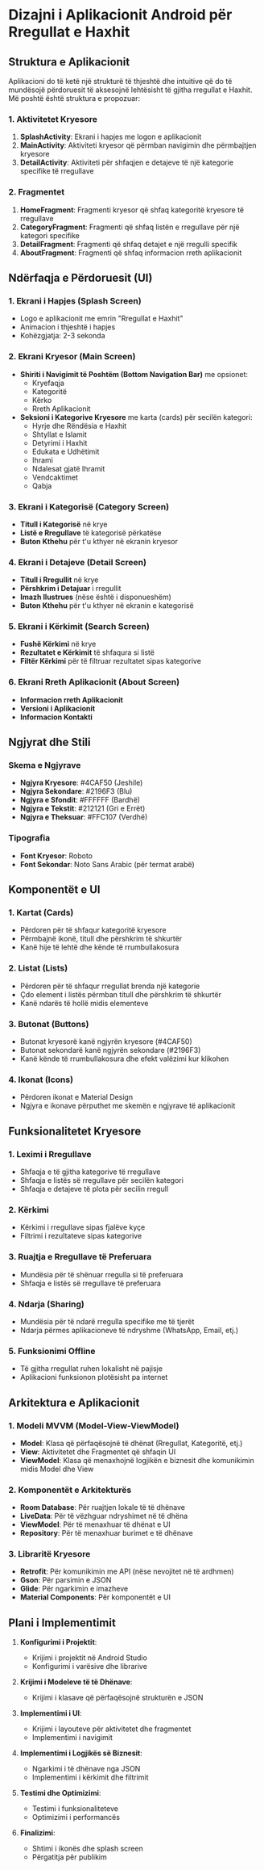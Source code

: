 # Dizajni i Aplikacionit Android për Rregullat e Haxhit

## Struktura e Aplikacionit

Aplikacioni do të ketë një strukturë të thjeshtë dhe intuitive që do të mundësojë përdoruesit të aksesojnë lehtësisht të gjitha rregullat e Haxhit. Më poshtë është struktura e propozuar:

### 1. Aktivitetet Kryesore

1. **SplashActivity**: Ekrani i hapjes me logon e aplikacionit
2. **MainActivity**: Aktiviteti kryesor që përmban navigimin dhe përmbajtjen kryesore
3. **DetailActivity**: Aktiviteti për shfaqjen e detajeve të një kategorie specifike të rregullave

### 2. Fragmentet

1. **HomeFragment**: Fragmenti kryesor që shfaq kategoritë kryesore të rregullave
2. **CategoryFragment**: Fragmenti që shfaq listën e rregullave për një kategori specifike
3. **DetailFragment**: Fragmenti që shfaq detajet e një rregulli specifik
4. **AboutFragment**: Fragmenti që shfaq informacion rreth aplikacionit

## Ndërfaqja e Përdoruesit (UI)

### 1. Ekrani i Hapjes (Splash Screen)
- Logo e aplikacionit me emrin "Rregullat e Haxhit"
- Animacion i thjeshtë i hapjes
- Kohëzgjatja: 2-3 sekonda

### 2. Ekrani Kryesor (Main Screen)
- **Shiriti i Navigimit të Poshtëm (Bottom Navigation Bar)** me opsionet:
  - Kryefaqja
  - Kategoritë
  - Kërko
  - Rreth Aplikacionit
- **Seksioni i Kategorive Kryesore** me karta (cards) për secilën kategori:
  - Hyrje dhe Rëndësia e Haxhit
  - Shtyllat e Islamit
  - Detyrimi i Haxhit
  - Edukata e Udhëtimit
  - Ihrami
  - Ndalesat gjatë Ihramit
  - Vendcaktimet
  - Qabja

### 3. Ekrani i Kategorisë (Category Screen)
- **Titull i Kategorisë** në krye
- **Listë e Rregullave** të kategorisë përkatëse
- **Buton Kthehu** për t'u kthyer në ekranin kryesor

### 4. Ekrani i Detajeve (Detail Screen)
- **Titull i Rregullit** në krye
- **Përshkrim i Detajuar** i rregullit
- **Imazh Ilustrues** (nëse është i disponueshëm)
- **Buton Kthehu** për t'u kthyer në ekranin e kategorisë

### 5. Ekrani i Kërkimit (Search Screen)
- **Fushë Kërkimi** në krye
- **Rezultatet e Kërkimit** të shfaqura si listë
- **Filtër Kërkimi** për të filtruar rezultatet sipas kategorive

### 6. Ekrani Rreth Aplikacionit (About Screen)
- **Informacion rreth Aplikacionit**
- **Versioni i Aplikacionit**
- **Informacion Kontakti**

## Ngjyrat dhe Stili

### Skema e Ngjyrave
- **Ngjyra Kryesore**: #4CAF50 (Jeshile)
- **Ngjyra Sekondare**: #2196F3 (Blu)
- **Ngjyra e Sfondit**: #FFFFFF (Bardhë)
- **Ngjyra e Tekstit**: #212121 (Gri e Errët)
- **Ngjyra e Theksuar**: #FFC107 (Verdhë)

### Tipografia
- **Font Kryesor**: Roboto
- **Font Sekondar**: Noto Sans Arabic (për termat arabë)

## Komponentët e UI

### 1. Kartat (Cards)
- Përdoren për të shfaqur kategoritë kryesore
- Përmbajnë ikonë, titull dhe përshkrim të shkurtër
- Kanë hije të lehtë dhe kënde të rrumbullakosura

### 2. Listat (Lists)
- Përdoren për të shfaqur rregullat brenda një kategorie
- Çdo element i listës përmban titull dhe përshkrim të shkurtër
- Kanë ndarës të hollë midis elementeve

### 3. Butonat (Buttons)
- Butonat kryesorë kanë ngjyrën kryesore (#4CAF50)
- Butonat sekondarë kanë ngjyrën sekondare (#2196F3)
- Kanë kënde të rrumbullakosura dhe efekt valëzimi kur klikohen

### 4. Ikonat (Icons)
- Përdoren ikonat e Material Design
- Ngjyra e ikonave përputhet me skemën e ngjyrave të aplikacionit

## Funksionalitetet Kryesore

### 1. Leximi i Rregullave
- Shfaqja e të gjitha kategorive të rregullave
- Shfaqja e listës së rregullave për secilën kategori
- Shfaqja e detajeve të plota për secilin rregull

### 2. Kërkimi
- Kërkimi i rregullave sipas fjalëve kyçe
- Filtrimi i rezultateve sipas kategorive

### 3. Ruajtja e Rregullave të Preferuara
- Mundësia për të shënuar rregulla si të preferuara
- Shfaqja e listës së rregullave të preferuara

### 4. Ndarja (Sharing)
- Mundësia për të ndarë rregulla specifike me të tjerët
- Ndarja përmes aplikacioneve të ndryshme (WhatsApp, Email, etj.)

### 5. Funksionimi Offline
- Të gjitha rregullat ruhen lokalisht në pajisje
- Aplikacioni funksionon plotësisht pa internet

## Arkitektura e Aplikacionit

### 1. Modeli MVVM (Model-View-ViewModel)
- **Model**: Klasa që përfaqësojnë të dhënat (Rregullat, Kategoritë, etj.)
- **View**: Aktivitetet dhe Fragmentet që shfaqin UI
- **ViewModel**: Klasa që menaxhojnë logjikën e biznesit dhe komunikimin midis Model dhe View

### 2. Komponentët e Arkitekturës
- **Room Database**: Për ruajtjen lokale të të dhënave
- **LiveData**: Për të vëzhguar ndryshimet në të dhëna
- **ViewModel**: Për të menaxhuar të dhënat e UI
- **Repository**: Për të menaxhuar burimet e të dhënave

### 3. Libraritë Kryesore
- **Retrofit**: Për komunikimin me API (nëse nevojitet në të ardhmen)
- **Gson**: Për parsimin e JSON
- **Glide**: Për ngarkimin e imazheve
- **Material Components**: Për komponentët e UI

## Plani i Implementimit

1. **Konfigurimi i Projektit**:
   - Krijimi i projektit në Android Studio
   - Konfigurimi i varësive dhe librarive

2. **Krijimi i Modeleve të të Dhënave**:
   - Krijimi i klasave që përfaqësojnë strukturën e JSON

3. **Implementimi i UI**:
   - Krijimi i layouteve për aktivitetet dhe fragmentet
   - Implementimi i navigimit

4. **Implementimi i Logjikës së Biznesit**:
   - Ngarkimi i të dhënave nga JSON
   - Implementimi i kërkimit dhe filtrimit

5. **Testimi dhe Optimizimi**:
   - Testimi i funksionaliteteve
   - Optimizimi i performancës

6. **Finalizimi**:
   - Shtimi i ikonës dhe splash screen
   - Përgatitja për publikim
